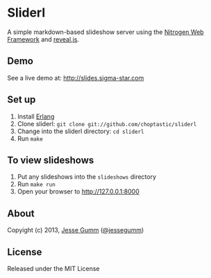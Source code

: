 # Sliderl

A simple markdown-based slideshow server using the [Nitrogen Web
Framework](http://nitrogenproject.com) and [reveal.js](http://revealjs.com).

## Demo

See a live demo at: http://slides.sigma-star.com

## Set up

  1. Install [Erlang](http://erlang.org/download)
  2. Clone sliderl: `git clone git://github.com/choptastic/sliderl`
  3. Change into the sliderl directory: `cd sliderl`
  4. Run `make`

## To view slideshows

  1. Put any slideshows into the `slideshows` directory
  2. Run `make run`
  3. Open your browser to http://127.0.0.1:8000

## About

Copyight (c) 2013, [Jesse Gumm](http://sigma-star.com/page/jesse)
([@jessegumm](http://twitter.com/jessegumm))

## License

Released under the MIT License
